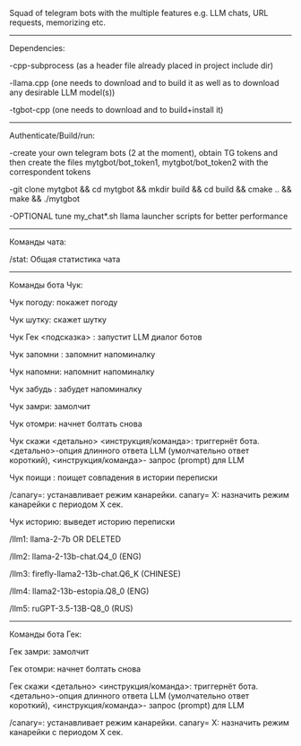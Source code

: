 Squad of telegram bots with the multiple features e.g. LLM chats, URL requests, memorizing etc.

---

Dependencies:

-cpp-subprocess (as a header file already placed in project include dir)

-llama.cpp (one needs to download and to build it as well as to download any desirable LLM model(s))

-tgbot-cpp (one needs to download and to build+install it)

---

Authenticate/Build/run:

-create your own telegram bots (2 at the moment), obtain TG tokens and then create the files mytgbot/bot_token1, mytgbot/bot_token2 with the correspondent tokens

-git clone mytgbot && cd mytgbot && mkdir build && cd build && cmake .. && make && ./mytgbot

-OPTIONAL tune my_chat*.sh llama launcher scripts for better performance

---

Команды чата: 

/stat: Общая статистика чата

---

Команды бота Чук: 

Чук погоду: покажет погоду

Чук шутку: скажет шутку

Чук Гек <подсказка> : запустит LLM диалог ботов

Чук запомни : запомнит напоминалку

Чук напомни: напомнит напоминалку

Чук забудь : забудет напоминалку

Чук замри: замолчит

Чук отомри: начнет болтать снова

Чук скажи  <детально> <инструкция/команда>: триггернёт бота. <детально>-опция длинного ответа LLM (умолчательно ответ короткий), <инструкция/команда>- запрос (prompt) для LLM

Чук поищи : поищет совпадения в истории переписки

/canary=: устанавливает режим канарейки. canary= X: назначить режим канарейки с периодом Х сек.

Чук историю: выведет историю переписки

/llm1: llama-2-7b OR DELETED

/llm2: llama-2-13b-chat.Q4_0 (ENG)

/llm3: firefly-llama2-13b-chat.Q6_K (CHINESE)

/llm4: llama2-13b-estopia.Q8_0 (ENG)

/llm5: ruGPT-3.5-13B-Q8_0 (RUS)

---

Команды бота Гек: 

Гек замри: замолчит

Гек отомри: начнет болтать снова

Гек скажи  <детально> <инструкция/команда>: триггернёт бота. <детально>-опция длинного ответа LLM (умолчательно ответ короткий), <инструкция/команда>- запрос (prompt) для LLM

/canary=: устанавливает режим канарейки. canary= X: назначить режим канарейки с периодом Х сек.